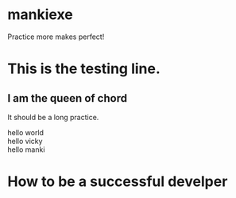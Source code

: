# mankiexe
Practice more makes perfect!
<h1>This is the testing line.</h1>
<h2>I am the queen of chord</h2>
<p>It should be a long practice.</p>
<p>hello world<br>
hello vicky<br>
hello manki</p>
<h1>How to be a successful develper</h1>
